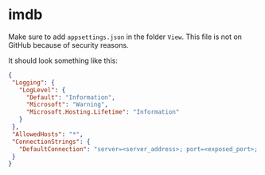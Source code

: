 # imdb
 
Make sure to add `appsettings.json` in the folder `View`. This file is not on GitHub because of security reasons.

It should look something like this:
```json
{
 "Logging": {
   "LogLevel": {
     "Default": "Information",
     "Microsoft": "Warning",
     "Microsoft.Hosting.Lifetime": "Information"
   }
 },
 "AllowedHosts": "*",
 "ConnectionStrings": {
   "DefaultConnection": "server=<server_address>; port=<exposed_port>; database=<database>; user=<user>; password=<password>; Persist Security Info=False; Connect Timeout=300"
 }
}
```
